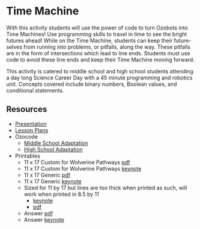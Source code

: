 
# Time Machine

With this activity students will use the power of code to turn Ozobots into Time Machines! Use programming skills to travel in time to see the bright futures ahead! While on the Time Machine, students can keep their future-selves from running into problems, or pitfalls, along the way. These pitfalls are in the form of intersections which lead to line ends. Students must use code to avoid these line ends and keep their Time Machine moving forward. 

This activity is catered to middle school and high school students attending a day long Science Career Day with a 45 minute programming and robotics unit. Concepts covered include binary numbers, Boolean values, and conditional statements.

## Resources
- [Presentation](TimeMachine_presentation.pptx)
- [Lesson Plans](TimeMachine_lesson_plans.pdf)
- Ozocode
  - [Middle School Adaptation](TimeMachine.ozocode)
  - [High School Adaptation](TimeMachine_Blanks.ozocode)
- Printables
  - 11 x 17 Custom for Wolverine Pathways [pdf](TimeMachine_11by17.pdf)
  - 11 x 17 Custom for Wolverine Pathways [keynote](TimeMachine_11by17.key)
  - 11 x 17 Generic [pdf](TimeMachine_11by17_generic.pdf)
  - 11 x 17 Generic [keynote](TimeMachine_11by17_generic.key)
  - Sized for 11 by 17 but lines are too thick when printed as such, will work when printed in 8.5 by 11
    - [keynote](TimeMachine.key)
    - [pdf](TimeMachine.pdf)
  - Answer [pdf](TimeMachine_Answer.pdf)
  - Answer [keynote](TimeMachine_Answer.key)

